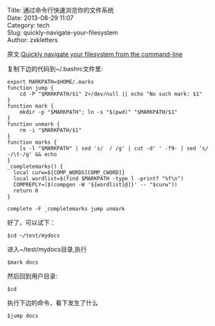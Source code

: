 Title: 通过命令行快速浏览你的文件系统  
Date: 2013-08-29 11:07  
Category: tech  
Slug: quickly-navigate-your-filesystem  
Author: zxkletters


原文:[Quickly navigate your filesystem from the command-line](http://jeroenjanssens.com/2013/08/16/quickly-navigate-your-filesystem-from-the-command-line.html)

复制下边的代码到~/.bashrc文件里:


    export MARKPATH=$HOME/.marks  
    function jump { 
        cd -P "$MARKPATH/$1" 2>/dev/null || echo "No such mark: $1"
    }
    function mark { 
        mkdir -p "$MARKPATH"; ln -s "$(pwd)" "$MARKPATH/$1"
    }
    function unmark { 
        rm -i "$MARKPATH/$1"
    }
    function marks {
        ls -l "$MARKPATH" | sed 's/  / /g' | cut -d' ' -f9- | sed 's/ -/\t-/g' && echo
    }
    _completemarks() {
      local curw=${COMP_WORDS[COMP_CWORD]}
      local wordlist=$(find $MARKPATH -type l -printf "%f\n")
      COMPREPLY=($(compgen -W '${wordlist[@]}' -- "$curw"))
      return 0
    }
    
    complete -F _completemarks jump unmark


好了，可以试下：

    $cd ~/test/mydocs
 
进入~/test/mydocs目录,执行

    $mark docs
    
然后回到用户目录:

    $cd

执行下边的命令，看下发生了什么

    $jump docs




